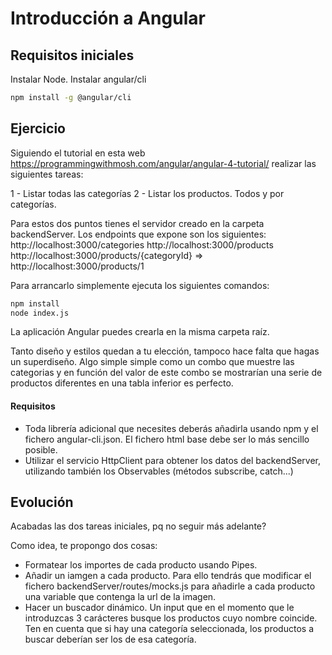 # Introducción a Angular

## Requisitos iniciales
Instalar Node.
Instalar angular/cli
```sh
npm install -g @angular/cli
```

## Ejercicio
Siguiendo el tutorial en esta web https://programmingwithmosh.com/angular/angular-4-tutorial/
realizar las siguientes tareas:

1 - Listar todas las categorías
2 - Listar los productos. Todos y por categorías.

Para estos dos puntos tienes el servidor creado en la carpeta backendServer.
Los endpoints que expone son los siguientes:
http://localhost:3000/categories
http://localhost:3000/products
http://localhost:3000/products/{categoryId} => http://localhost:3000/products/1

Para arrancarlo simplemente ejecuta los siguientes comandos:
```sh
npm install
node index.js
```

La aplicación Angular puedes crearla en la misma carpeta raíz.

Tanto diseño y estilos quedan a tu elección, tampoco hace falta que hagas un superdiseño. Algo simple simple como un combo que muestre las categorias y en función del valor de este combo se mostrarían una serie de productos diferentes en una tabla inferior es perfecto.

#### Requisitos
- Toda librería adicional que necesites deberás añadirla usando npm y el fichero angular-cli.json. El fichero html base debe ser lo más sencillo posible.
- Utilizar el servicio HttpClient para obtener los datos del backendServer, utilizando también los Observables (métodos subscribe, catch...)

## Evolución
Acabadas las dos tareas iniciales, pq no seguir más adelante?

Como idea, te propongo dos cosas:
- Formatear los importes de cada producto usando Pipes.
- Añadir un iamgen a cada producto. Para ello tendrás que modificar el fichero backendServer/routes/mocks.js para añadirle a cada producto una variable que contenga la url de la imagen.
- Hacer un buscador dinámico. Un input que en el momento que le introduzcas 3 carácteres busque los productos cuyo nombre coincide. Ten en cuenta que si hay una categoría seleccionada, los productos a buscar deberían ser los de esa categoría.


